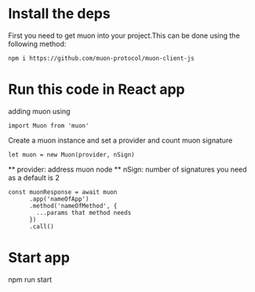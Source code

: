 # Install the deps

First you need to get muon into your project.This can be done using the following method:

    npm i https://github.com/muon-protocol/muon-client-js

# Run this code in React app

adding muon using

    import Muon from 'muon'

Create a muon instance and set a provider and count muon signature

    let muon = new Muon(provider, nSign)

** provider: address muon node
** nSign: number of signatures you need as a default is 2

    const muonResponse = await muon
          .app('nameOfApp')
          .method('nameOfMethod', {
            ...params that method needs
          })
          .call()

# Start app

npm run start
